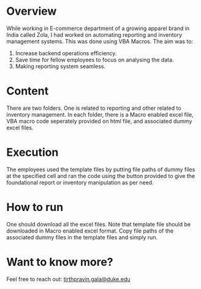 # Overview
While working in E-commerce department of a growing apparel brand in India called Zola, I had worked on automating reporting and inventory management systems. This was done using VBA Macros. The aim was to:
1. Increase backend operations efficiency.
2. Save time for fellow employees to focus on analysing the data.
3. Making reporting system seamless.

# Content
There are two folders. One is related to reporting and other related to inventory management. In each folder, there is a Macro enabled excel file, VBA macro code seperately provided on html file, and associated dummy excel files. 

# Execution
The employees used the template files by putting file paths of dummy files at the specified cell and ran the code using the button provided to give the foundational report or inventory manipulation as per need.

# How to run
One should download all the excel files. Note that template file should be downloaded in Macro enabled excel format. Copy file paths of the associated dummy files in the template files and simply run.

# Want to know more?
Feel free to reach out: tirthpravin.gala@duke.edu
